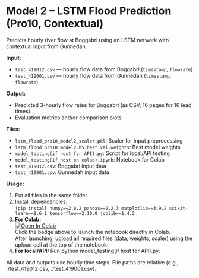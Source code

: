 # Model 2 – LSTM Flood Prediction (Pro10, Contextual)

Predicts hourly river flow at Boggabri using an LSTM network with contextual input from Gunnedah.

**Input:**  
- `test_419012.csv` — hourly flow data from Boggabri (`timestamp`, `flowrate`)
- `test_419001.csv` — hourly flow data from Gunnedah (`timestamp`, `flowrate`)

**Output:**  
- Predicted 3-hourly flow rates for Boggabri (as CSV, 16 pages for 16 lead times)
- Evaluation metrics and/or comparison plots

**Files:**  
- `lstm_flood_pro10_model2_scaler.pkl`: Scaler for input preprocessing  
- `lstm_flood_pro10_model2.h5_best_val.weights`: Best model weights  
- `model_testing(if host for API).py`: Script for local/API testing  
- `model_testing(if host on colab).ipynb`: Notebook for Colab  
- `test_419012.csv`: Boggabri input data  
- `test_419001.csv`: Gunnedah input data

**Usage:**  
1. Put all files in the same folder.
2. Install dependencies:  
   `!pip install numpy==2.0.2 pandas==2.2.3 matplotlib==3.9.2 scikit-learn==1.6.1 tensorflow==2.19.0 joblib==1.4.2`
3. **For Colab:**  
   [![Open In Colab](https://colab.research.google.com/github/Alexzou0215/LSTM_flood_prediction/blob/main/models/lstm_model2/model_testing(if%20host%20on%20colab).ipynb)](https://colab.research.google.com/github/Alexzou0215/LSTM_flood_prediction/blob/main/models/lstm_model2/model_testing(if%20host%20on%20colab).ipynb)  
   Click the badge above to launch the notebook directly in Colab.  
   After launching, upload all required files (data, weights, scaler) using the upload cell at the top of the notebook:
4. **For local/API:**
    Run python model_testing(if host for API).py.

All data and outputs use hourly time steps. File paths are relative (e.g., ./test_419012.csv, ./test_419001.csv).

